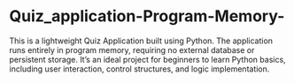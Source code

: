# Quiz_application-Program-Memory-
This is a lightweight Quiz Application built using Python. The application runs entirely in program memory, requiring no external database or persistent storage. It’s an ideal project for beginners to learn Python basics, including user interaction, control structures, and logic implementation.
